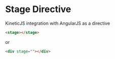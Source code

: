 Stage Directive
===============

KineticJS integration with AngularJS as a directive

```html
<stage></stage>
```

or

```html
<div stage=""></div>
```